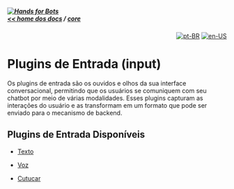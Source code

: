 ##### [![Hands for Bots](https://img.shields.io/badge/[•__•]-Hands_for_Bots-purple?style=social) <br>&lt;&lt; home dos docs](../README.md) / [core](../core.md)

<div align="right">

[![pt-BR](https://img.shields.io/badge/pt-BR-white)](./input.md)
[![en-US](https://img.shields.io/badge/en-US-white)](../../en-us/core/input.md)

</div>


# Plugins de Entrada (input)


Os plugins de entrada são os ouvidos e olhos da sua interface conversacional, permitindo que os usuários se comuniquem com seu chatbot por meio de várias modalidades. Esses plugins capturam as interações do usuário e as transformam em um formato que pode ser enviado para o mecanismo de backend.


## Plugins de Entrada Disponíveis


- [Texto](./input/text.md)


- [Voz](./input/voice.md)


- [Cutucar](./input/poke.md)


